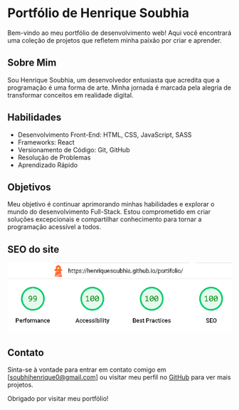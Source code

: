 # Portfólio de Henrique Soubhia

Bem-vindo ao meu portfólio de desenvolvimento web! Aqui você encontrará uma coleção de projetos que refletem minha paixão por criar e aprender.

## Sobre Mim

Sou Henrique Soubhia, um desenvolvedor entusiasta que acredita que a programação é uma forma de arte. Minha jornada é marcada pela alegria de transformar conceitos em realidade digital.

## Habilidades

- Desenvolvimento Front-End: HTML, CSS, JavaScript, SASS
- Frameworks: React
- Versionamento de Código: Git, GitHub
- Resolução de Problemas
- Aprendizado Rápido

## Objetivos

Meu objetivo é continuar aprimorando minhas habilidades e explorar o mundo do desenvolvimento Full-Stack. Estou comprometido em criar soluções excepcionais e compartilhar conhecimento para tornar a programação acessível a todos.

## SEO do site

![lighthouse do site](lightHouse.png)

## Contato

Sinta-se à vontade para entrar em contato comigo em [soubhihenrique0@gmail.com] ou visitar meu perfil no [GitHub](https://github.com/HenriqueSoubhia) para ver mais projetos.

Obrigado por visitar meu portfólio!
